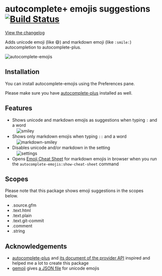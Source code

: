 # autocomplete+ emojis suggestions [![Build Status](https://travis-ci.org/eqot/autocomplete-emojis.svg?branch=master)](https://travis-ci.org/eqot/autocomplete-emojis)

[View the changelog](https://github.com/eqot/autocomplete-emojis/blob/master/CHANGELOG.md)

Adds unicode emoji (like 😄) and markdown emoji (like ```:smile:```) autocompletion to autocomplete-plus.

![autocomplete-emojis](https://dl.dropboxusercontent.com/u/972960/Documents/atom/atom-autocomplete-emojis/atom-autocomplete-emojis.gif)


## Installation

You can install autocomplete-emojis using the Preferences pane.

Please make sure you have [autocomplete-plus](https://atom.io/packages/autocomplete-plus) installed as well.


## Features

* Shows unicode and markdown emojis as suggestions when typing ```:``` and a word<br>
　![smiley](https://dl.dropboxusercontent.com/u/972960/Documents/atom/atom-autocomplete-emojis/atom-autocomplete-emojis-smiley.png)
* Shows only markdown emojis when typing ```::``` and a word<br>
　![markdown-smiley](https://dl.dropboxusercontent.com/u/972960/Documents/atom/atom-autocomplete-emojis/atom-autocomplete-emojis-markdown-smiley.png)
* Disables unicode and/or markdown in the setting<br>
　![settings](https://dl.dropboxusercontent.com/u/972960/Documents/atom/atom-autocomplete-emojis/atom-autocomplete-emojis-settings.png)
* Opens [Emoji Cheat Sheet](http://www.emoji-cheat-sheet.com/) for markdown emojis in browser
  when you run the ```autocomplete-emojis:show-cheat-sheet``` command


## Scopes

Please note that this package shows emoji suggestions in the scopes below.

* .source.gfm
* .text.html
* .text.plain
* .text.git-commit
* .comment
* .string


## Acknowledgements

* [autocomplete-plus](https://atom.io/packages/autocomplete-plus) and
  [its document of the provider API](https://github.com/atom-community/autocomplete-plus/wiki/Provider-API)
  inspired and helped me a lot to create this package
* [gemoji](https://github.com/github/gemoji) gives [a JSON file](https://raw.githubusercontent.com/github/gemoji/master/db/emoji.json) for unicode emojis
